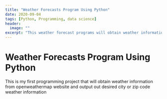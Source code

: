 ```yaml
---
title: "Weather Forecasts Program Using Python"
date: 2020-09-04
tags: [Python, Programming, data science]
header:
  image: ""
excerpt: "This weather forecast programs will obtain weather information from OpenWeatherMap website"
---
```


# Weather Forecasts Program Using Python

This is my first programming project that will obtain weather information from openweathermap website and output out desired city or zip code weather information
